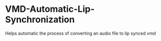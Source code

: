 # VMD-Automatic-Lip-Synchronization
Helps automatic the process of converting an audio file to lip synced vmd

